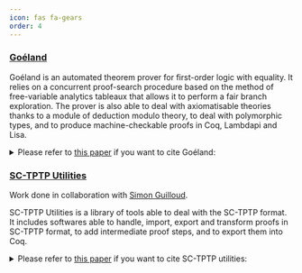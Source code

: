 ```yaml
---
icon: fas fa-gears
order: 4
---
```


### [Goéland](https://github.com/GoelandProver/Goeland)



Goéland is an automated theorem prover for first-order logic with equality. It relies on a
concurrent proof-search procedure based on the method of free-variable analytics tableaux that
allows it to perform a fair branch exploration. The prover is also able to deal with axiomatisable
theories thanks to a module of deduction modulo theory, to deal with polymorphic types,
and to produce machine-checkable proofs in Coq, Lambdapi and Lisa.

<details>
  <summary>Please refer to <a href="{{ site.url }}{{ site.baseurl }}/assets/bibtex/ijcar2022.txt"> this paper</a> if you want to cite Goéland:</summary>

<div>
<pre>
@inproceedings{cailler2022goeland,
  author       = {Julie Cailler and
                  Johann Rosain and
                  David Delahaye and
                  Simon Robillard and
                  Hinde Lilia Bouziane},
  editor       = {Jasmin Blanchette and
                  Laura Kov{\'{a}}cs and
                  Dirk Pattinson},
  title        = {Go{\'{e}}land: {A} Concurrent Tableau-Based Theorem Prove (System Description)},
  booktitle    = {Automated Reasoning - 11th International Joint Conference, {IJCAR} 2022, Haifa, Israel, August 8-10, 2022, Proceedings},
  series       = {Lecture Notes in Computer Science},
  volume       = {13385},
  pages        = {359--368},
  publisher    = {Springer},
  year         = {2022},
  url          = {https://doi.org/10.1007/978-3-031-10769-6\_22},
  doi          = {10.1007/978-3-031-10769-6\_22}
}
</pre>
</div>

</details>



### [SC-TPTP Utilities](https://github.com/SC-TPTP/sc-tptp)

Work done in collaboration with [Simon Guilloud](https://simonguilloud.ch/).

SC-TPTP Utilities is a library of tools able to deal with the SC-TPTP format. It includes softwares able to handle, import, export and transform proofs in SC-TPTP format, to add intermediate proof steps, and to export them into Coq. 

<details>
  <summary>Please refer to <a href="{{ site.url }}{{ site.baseurl }}/assets/bibtex/lpar2024.txt"> this paper</a> if you want to cite SC-TPTP utilities:</summary>

<div>
<pre>
@inproceedings{LPAR2024:Generic_Deskolemization_Strategy,
  author    = {Johann Rosain and Richard Bonichon and Julie Cailler and Olivier Hermant},
  title     = {A Generic Deskolemization Strategy},
  booktitle = {Proceedings of 25th Conference on Logic for Programming, Artificial Intelligence and Reasoning},
  editor    = {Nikolaj Bj\{\textbackslash{}o\}rner and Marijn Heule and Andrei Voronkov},
  series    = {EPiC Series in Computing},
  volume    = {100},
  pages     = {246--263},
  year      = {2024},
  publisher = {EasyChair},
  bibsource = {EasyChair, https://easychair.org},
  issn      = {2398-7340},
  url       = {https://easychair.org/publications/paper/VgpS},
  doi       = {10.29007/g1tm}}
</pre>
</div>

</details>